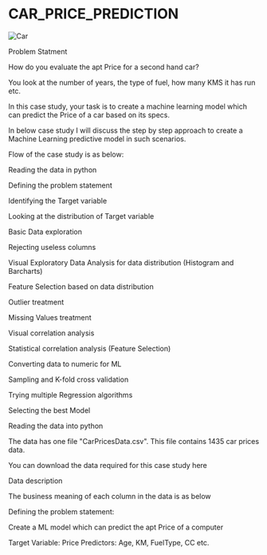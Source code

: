 # CAR_PRICE_PREDICTION

![Car](https://user-images.githubusercontent.com/118731707/226593398-b5d5465b-9a52-4e0a-a518-536bca3804ca.PNG)

Problem Statment

How do you evaluate the apt Price for a second hand car?

You look at the number of years, the type of fuel, how many KMS it has run etc.

In this case study, your task is to create a machine learning model which can predict the Price of a car based on its specs.

In below case study I will discuss the step by step approach to create a Machine Learning predictive model in such scenarios.

Flow of the case study is as below:

Reading the data in python

Defining the problem statement

Identifying the Target variable

Looking at the distribution of Target variable

Basic Data exploration

Rejecting useless columns

Visual Exploratory Data Analysis for data distribution (Histogram and Barcharts)

Feature Selection based on data distribution

Outlier treatment

Missing Values treatment

Visual correlation analysis

Statistical correlation analysis (Feature Selection)

Converting data to numeric for ML

Sampling and K-fold cross validation

Trying multiple Regression algorithms

Selecting the best Model

Reading the data into python

The data has one file "CarPricesData.csv". This file contains 1435 car prices data.

You can download the data required for this case study here

Data description

The business meaning of each column in the data is as below

Defining the problem statement:

Create a ML model which can predict the apt Price of a computer

Target Variable: Price
Predictors: Age, KM, FuelType, CC etc.


